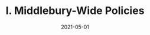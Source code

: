 ---
slug: "/pages/iii.-policies-for-the-language-schools/b.-academic-policies/b.7-doctor-of-modern-languages"
date: "2021-05-01"
title: "I. Middlebury-Wide Policies"
---